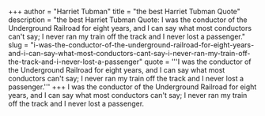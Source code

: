 +++
author = "Harriet Tubman"
title = "the best Harriet Tubman Quote"
description = "the best Harriet Tubman Quote: I was the conductor of the Underground Railroad for eight years, and I can say what most conductors can't say; I never ran my train off the track and I never lost a passenger."
slug = "i-was-the-conductor-of-the-underground-railroad-for-eight-years-and-i-can-say-what-most-conductors-cant-say-i-never-ran-my-train-off-the-track-and-i-never-lost-a-passenger"
quote = '''I was the conductor of the Underground Railroad for eight years, and I can say what most conductors can't say; I never ran my train off the track and I never lost a passenger.'''
+++
I was the conductor of the Underground Railroad for eight years, and I can say what most conductors can't say; I never ran my train off the track and I never lost a passenger.
